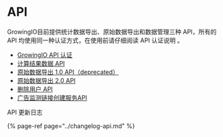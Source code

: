 # API

GrowingIO目前提供统计数据导出、原始数据导出和数据管理三种 API，所有的 API 均使用同一种认证方式，在使用前请仔细阅读 API 认证说明 。

* [GrowingIO API 认证](authentication.md)
* [计算结果数据 API](reporting-api.md)
* [原始数据导出 1.0 API（deprecated）](raw-data-export-1.0.md)
* [原始数据导出 2.0 API](raw-data-export-1.0.md)
* [删除用户 API](delete-visitor-api.md)
* [广告监测链接创建服务API](ads-tracking-api.md)

API 更新日志

{% page-ref page="../changelog-api.md" %}

  




